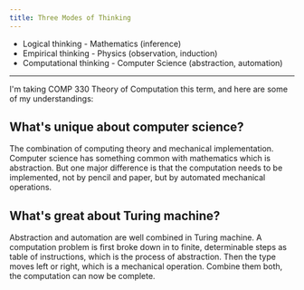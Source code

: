 ```yaml
---
title: Three Modes of Thinking
---
```


- Logical thinking - Mathematics (inference)
- Empirical thinking - Physics (observation, induction)
- Computational thinking - Computer Science (abstraction, automation)

---

I'm taking COMP 330 Theory of Computation this term, and here are some of my understandings:

## What's unique about computer science?

The combination of computing theory and mechanical implementation. Computer science has something common with mathematics which is abstraction. But one major difference is that the computation needs to be implemented, not by pencil and paper, but by automated mechanical operations. 

## What's great about Turing machine?

Abstraction and automation are well combined in Turing machine. A computation problem is first broke down in to finite, determinable steps as table of instructions, which is the process of abstraction. Then the type moves left or right, which is a mechanical operation. Combine them both, the computation can now be complete.
